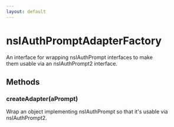 ```yaml
---
layout: default
---
```


# nsIAuthPromptAdapterFactory #
  
An interface for wrapping nsIAuthPrompt interfaces to make  
them usable via an nsIAuthPrompt2 interface.  
  

## Methods ##

### createAdapter(aPrompt) ###
  
Wrap an object implementing nsIAuthPrompt so that it's usable via  
nsIAuthPrompt2.  
  
